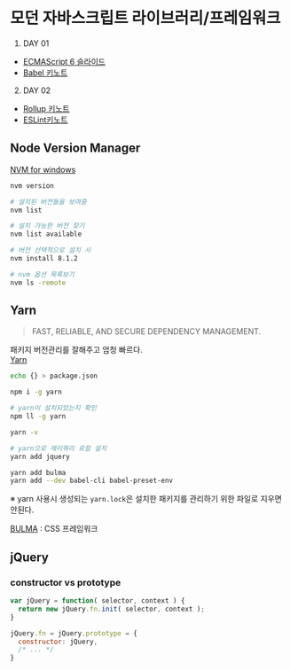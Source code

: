 # 모던 자바스크립트 라이브러리/프레임워크

1. DAY 01

+ [ECMAScript 6 슬라이드](http://slides.com/yamoo9/es6/)
+ [Babel 키노트](http://slides.com/yamoo9/babel#/)

2. DAY 02

+ [Rollup 키노트](http://slides.com/yamoo9/rollup#/)
+ [ESLint키노트](http://slides.com/yamoo9/eslint#/)

## Node Version Manager 

[NVM for windows](https://github.com/coreybutler/nvm-windows)

```sh
nvm version

# 설치된 버전들을 보여줌
nvm list

# 설치 가능한 버전 찾기
nvm list available

# 버전 선택적으로 설치 시 
nvm install 8.1.2

# nvm 옵션 목록보기
nvm ls -remote
```
## Yarn

> FAST, RELIABLE, AND SECURE DEPENDENCY MANAGEMENT.

패키지 버전관리를 잘해주고 엄청 빠르다.  
[Yarn](https://yarnpkg.com/lang/en/)
```sh
echo {} > package.json

npm i -g yarn

# yarn이 설치되었는지 확인
npm ll -g yarn

yarn -v

# yarn으로 제이쿼리 로컬 설치
yarn add jquery

yarn add bulma
yarn add --dev babel-cli babel-preset-env
```
※ yarn 사용시 생성되는 `yarn.lock`은 설치한 패키지를 관리하기 위한 파일로 지우면 안된다.

[BULMA](https://bulma.io/) : CSS 프레임워크

## jQuery

### constructor vs prototype

```javascript
var jQuery = function( selector, context ) {
  return new jQuery.fn.init( selector, context );
}

jQuery.fn = jQuery.prototype = {
  constructor: jQuery,
  /* ... */
}
```
